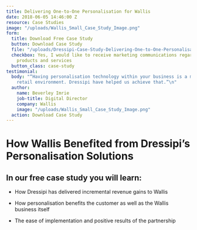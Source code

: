 ```yaml
---
title: Delivering One-to-One Personalisation for Wallis
date: 2018-06-05 14:46:00 Z
resource: Case Studies
image: "/uploads/Wallis_Small_Case_Study_Image.png"
form:
  title: Download Free Case Study
  button: Download Case Study
  file: "/uploads/Dressipi-Case-Study-Delivering-One-to-One-Personalisation-for-Wallis.pdf"
  checkbox: Yes, I would like to receive marketing communications regarding Dressipi
    products and services
  button_class: case-study
testimonial:
  body: "“Having personalisation technology within your business is a must in today’s
    retail environment. Dressipi have helped us achieve that.”\n"
  author:
    name: Beverley Imrie
    job-title: Digital Director
    company: Wallis
    image: "/uploads/Wallis_Small_Case_Study_Image.png"
  action: Download Case Study
---
```


# How Wallis Benefited from Dressipi’s Personalisation Solutions

## In our free case study you will learn:

* How Dressipi has delivered incremental revenue gains to Wallis

* How personalisation benefits the customer as well as the Wallis business itself

* The ease of implementation and positive results of the partnership 
